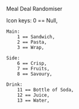 Meal Deal Randomiser

Icon keys:
    0 == Null,

    Main:
        1 == Sandwich,
        2 == Pasta,
        3 == Wrap,

    Side:
        6 == Crisp,
        7 == Fruits,
        8 == Savoury,
    
    Drink:
        11 == Bottle of Soda,
        12 == Juice,
        13 == Water,